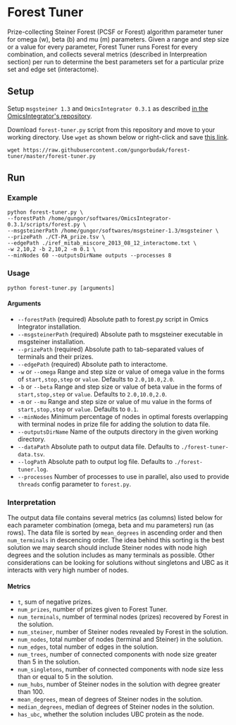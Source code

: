 # Forest Tuner

Prize-collecting Steiner Forest (PCSF or Forest) algorithm parameter tuner for omega (w), beta (b) and mu (m) parameters. Given a range and step size or a value for every parameter, Forest Tuner runs Forest for every combination, and collects several metrics (described in Interpreation section) per run to determine the best parameters set for a particular prize set and edge set (interactome).

## Setup

Setup `msgsteiner 1.3` and `OmicsIntegrator 0.3.1` as described [in the OmicsIntegrator's repository](https://github.com/fraenkel-lab/OmicsIntegrator).

Download `forest-tuner.py` script from this repository and move to your working directory. Use `wget` as shown below or right-click and save [this link](https://raw.githubusercontent.com/gungorbudak/forest-tuner/master/forest-tuner.py).

    wget https://raw.githubusercontent.com/gungorbudak/forest-tuner/master/forest-tuner.py

## Run

### Example

```
python forest-tuner.py \
--forestPath /home/gungor/softwares/OmicsIntegrator-0.3.1/scripts/forest.py \
--msgsteinerPath /home/gungor/softwares/msgsteiner-1.3/msgsteiner \
--prizePath ./CT-PA_prize.tsv \
--edgePath ./iref_mitab_miscore_2013_08_12_interactome.txt \
-w 2,10,2 -b 2,10,2 -m 0.1 \
--minNodes 60 --outputsDirName outputs --processes 8
```

### Usage

```
python forest-tuner.py [arguments]
```

#### Arguments

* `--forestPath` (required) Absolute path to forest.py script in Omics Integrator installation.
* `--msgsteinerPath` (required) Absolute path to msgsteiner executable in msgsteiner installation.
* `--prizePath` (required) Absolute path to tab-separated values of terminals and their prizes.
* `--edgePath` (required) Absolute path to interactome.
* `-w` or `--omega` Range and step size or value of omega value in the forms of `start,stop,step` or `value`. Defaults to `2.0,10.0,2.0`.
* `-b` or `--beta` Range and step size or value of beta value in the forms of `start,stop,step` or `value`. Defaults to `2.0,10.0,2.0`.
* `-m` or `--mu` Range and step size or value of mu value in the forms of `start,stop,step` or `value`. Defaults to `0.1`.
* `--minNodes` Minimum percentage of nodes in optimal forests overlapping with terminal nodes in prize file for adding the solution to data file.
* `--outputsDirName` Name of the outputs directory in the given working directory.
* `--dataPath` Absolute path to output data file. Defaults to `./forest-tuner-data.tsv`.
* `--logPath` Absolute path to output log file. Defaults to `./forest-tuner.log`.
* `--processes` Number of processes to use in parallel, also used to provide `threads` config parameter to `forest.py`.

### Interpretation

The output data file contains several metrics (as columns) listed below for each parameter combination (omega, beta and mu parameters) run (as rows). The data file is sorted by `mean_degrees` in ascending order and then `num_terminals` in descencing order. The idea behind this sorting is the best solution we may search should include Steiner nodes with node high degrees and the solution includes as many terminals as possible. Other considerations can be looking for solutions without singletons and UBC as it interacts with very high number of nodes.

#### Metrics

* `t`, sum of negative prizes.
* `num_prizes`, number of prizes given to Forest Tuner.
* `num_terminals`, number of terminal nodes (prizes) recovered by Forest in the solution.
* `num_steiner`, number of Steiner nodes revealed by Forest in the solution.
* `num_nodes`, total number of nodes (terminal and Steiner) in the solution.
* `num_edges`, total number of edges in the solution.
* `num_trees`, number of connected components with node size greater than 5 in the solution.
* `num_singletons`, number of connected components with node size less than or equal to 5 in the solution.
* `num_hubs`, number of Steiner nodes in the solution with degree greater than 100.
* `mean_degrees`, mean of degrees of Steiner nodes in the solution.
* `median_degrees`, median of degrees of Steiner nodes in the solution.
* `has_ubc`, whether the solution includes UBC protein as the node.
